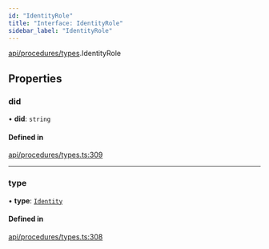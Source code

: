 ```yaml
---
id: "IdentityRole"
title: "Interface: IdentityRole"
sidebar_label: "IdentityRole"
---
```


[api/procedures/types](../../../../../modules/API/Procedures/Types/Types.md).IdentityRole

## Properties

### did

• **did**: `string`

#### Defined in

[api/procedures/types.ts:309](https://github.com/PolymeshAssociation/polymesh-sdk/blob/8a9e72221/src/api/procedures/types.ts#L309)

___

### type

• **type**: [`Identity`](../../../../../enums/API/Procedures/Types/RoleType/RoleType.md#identity)

#### Defined in

[api/procedures/types.ts:308](https://github.com/PolymeshAssociation/polymesh-sdk/blob/8a9e72221/src/api/procedures/types.ts#L308)
